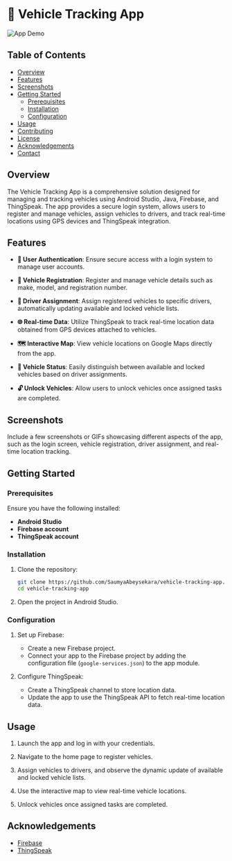 # 🚗 Vehicle Tracking App

![App Demo](link_to_app_demo_gif_or_screenshot)

## Table of Contents

- [Overview](#overview)
- [Features](#features)
- [Screenshots](#screenshots)
- [Getting Started](#getting-started)
  - [Prerequisites](#prerequisites)
  - [Installation](#installation)
  - [Configuration](#configuration)
- [Usage](#usage)
- [Contributing](#contributing)
- [License](#license)
- [Acknowledgements](#acknowledgements)
- [Contact](#contact)

## Overview

The Vehicle Tracking App is a comprehensive solution designed for managing and tracking vehicles using Android Studio, Java, Firebase, and ThingSpeak. The app provides a secure login system, allows users to register and manage vehicles, assign vehicles to drivers, and track real-time locations using GPS devices and ThingSpeak integration.

## Features

- **🔐 User Authentication**: Ensure secure access with a login system to manage user accounts.

- **🚗 Vehicle Registration**: Register and manage vehicle details such as make, model, and registration number.

- **👤 Driver Assignment**: Assign registered vehicles to specific drivers, automatically updating available and locked vehicle lists.

- **🌐 Real-time Data**: Utilize ThingSpeak to track real-time location data obtained from GPS devices attached to vehicles.

- **🗺️ Interactive Map**: View vehicle locations on Google Maps directly from the app.

- **🚦 Vehicle Status**: Easily distinguish between available and locked vehicles based on driver assignments.

- **🔓 Unlock Vehicles**: Allow users to unlock vehicles once assigned tasks are completed.

## Screenshots

Include a few screenshots or GIFs showcasing different aspects of the app, such as the login screen, vehicle registration, driver assignment, and real-time location tracking.

## Getting Started

### Prerequisites

Ensure you have the following installed:

- **Android Studio**
- **Firebase account**
- **ThingSpeak account**

### Installation

1. Clone the repository:

    ```bash
    git clone https://github.com/SaumyaAbeysekara/vehicle-tracking-app.git
    cd vehicle-tracking-app
    ```

2. Open the project in Android Studio.

### Configuration

1. Set up Firebase:
   - Create a new Firebase project.
   - Connect your app to the Firebase project by adding the configuration file (`google-services.json`) to the app module.

2. Configure ThingSpeak:
   - Create a ThingSpeak channel to store location data.
   - Update the app to use the ThingSpeak API to fetch real-time location data.

## Usage

1. Launch the app and log in with your credentials.

2. Navigate to the home page to register vehicles.

3. Assign vehicles to drivers, and observe the dynamic update of available and locked vehicle lists.

4. Use the interactive map to view real-time vehicle locations.

5. Unlock vehicles once assigned tasks are completed.

## Acknowledgements

- [Firebase](https://firebase.google.com/)
- [ThingSpeak](https://thingspeak.com/)


